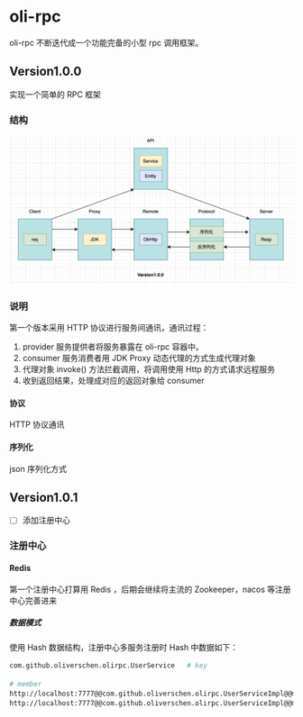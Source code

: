# oli-rpc
oli-rpc 不断迭代成一个功能完备的小型 rpc 调用框架。

## Version1.0.0

实现一个简单的 RPC 框架

### 结构

![version1.0.0 结构图](https://github.com/oliverschen/oli-rpc/blob/main/doc/image/version1.0.0.png)

### 说明
第一个版本采用 HTTP 协议进行服务间通讯，通讯过程：
1. provider 服务提供者将服务暴露在 oli-rpc 容器中。
2. consumer 服务消费者用 JDK Proxy 动态代理的方式生成代理对象
3. 代理对象 invoke() 方法拦截调用，将调用使用 Http 的方式请求远程服务
4. 收到返回结果，处理成对应的返回对象给 consumer

#### 协议
HTTP 协议通讯

#### 序列化
json 序列化方式

## Version1.0.1

- [ ] 添加注册中心

### 注册中心

#### Redis

第一个注册中心打算用 Redis ，后期会继续将主流的 Zookeeper，nacos 等注册中心完善进来

##### 数据模式

使用 Hash 数据结构，注册中心多服务注册时 Hash 中数据如下：

```bash
com.github.oliverschen.olirpc.UserService   # key

# member
http://localhost:7777@@com.github.oliverschen.olirpc.UserServiceImpl@@method@@params  weight # value
http://localhost:7777@@com.github.oliverschen.olirpc.UserServiceImpl@@method@@params  weight
```